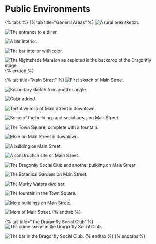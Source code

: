 # Public Environments

{% tabs %}
{% tab title="General Areas" %}
![A rural area sketch. ](https://imgur.com/l4gdCDV.jpg)

![The entrance to a diner. ](https://imgur.com/NN8IlZO.jpg)

![A bar interior. ](https://imgur.com/Z3Kszgc.jpg)

![The bar interior with color. ](https://imgur.com/NhprksT.jpg)

![The Nightshade Mansion as depicted in the backdrop of the Dragonfly stage. ](https://imgur.com/bGNdQ28.jpg)
{% endtab %}

{% tab title="Main Street" %}
![First sketch of Main Street. ](https://imgur.com/LuoI6Lg.jpg)

![Secondary sketch from another angle. ](https://imgur.com/eiLZZVx.jpg)

![Color added. ](https://imgur.com/d4j4Trb.jpg)

![Tentative map of Main Street in downtown. ](https://imgur.com/CiRVLa8.jpg)

![Some of the buildings and social areas on Main Street. ](https://imgur.com/QPM4iqa.jpg)

![The Town Square, complete with a fountain.](https://imgur.com/oM4MJT1.jpg)

![More on Main Street in downtown. ](https://imgur.com/0EUALta.jpg)

![A building on Main Street. ](https://imgur.com/gRS4Toe.jpg)

![A construction site on Main Street.](https://imgur.com/2hmrJ8V.jpg)

![The Dragonfly Social Club and another building on Main Street. ](https://imgur.com/hUYCxzh.jpg)

![The Botanical Gardens on Main Street. ](https://imgur.com/z1eC9Ft.jpg)

![The Murky Waters dive bar. ](https://imgur.com/myqzj5j.jpg)

![The fountain in the Town Square. ](https://imgur.com/2suCKos.jpg)

![More buildings on Main Street. ](https://imgur.com/7CGEG5x.jpg)

![More of Main Street. ](https://imgur.com/4oKnngj.jpg)
{% endtab %}

{% tab title="The Dragonfly Social Club" %}
![The crime scene in the Dragonfly Social Club. ](https://imgur.com/VcRhp7U.jpg)

![The bar in the Dragonfly Social Club. ](https://imgur.com/K0A3xta.jpg)
{% endtab %}
{% endtabs %}
